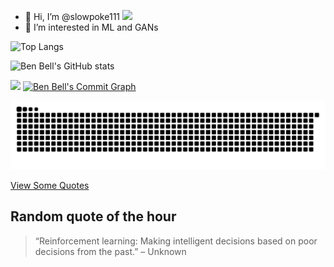 - 👋 Hi, I’m @slowpoke111 ![](https://komarev.com/ghpvc/?username=slowpoke111)
- 👀 I’m interested in ML and GANs


![Top Langs](https://github-readme-stats.vercel.app/api/top-langs/?username=slowpoke111&langs_count=12)

![Ben Bell's GitHub stats](https://github-readme-stats.vercel.app/api?username=slowpoke111&show=reviews,discussions_started,discussions_answered,prs_merged,prs_merged_percentage&show_icons=true&theme=dark)

[![ ](https://github-profile-trophy.vercel.app/?username=slowpoke111&theme=onedark)](https://github.com/ryo-ma/github-profile-trophy)
[![Ben Bell's Commit Graph](https://github-readme-activity-graph.vercel.app/graph?username=slowpoke111&theme=github-compact&hide_border=true&days=40)](https://github.com/ashutosh00710/github-readme-activity-graph)

<picture>
  <source media="(prefers-color-scheme: dark)" srcset="https://raw.githubusercontent.com/slowpoke111/slowpoke111/output/github-snake-dark.svg">
  <source media="(prefers-color-scheme: light)" srcset="https://raw.githubusercontent.com/slowpoke111/slowpoke111/output/github-snake.svg">
  <img alt="GitHub Contribution Snake" src="https://raw.githubusercontent.com/slowpoke111/slowpoke111/output/github-snake.svg">
</picture>


[View Some Quotes](https://slowpoke111.github.io/slowpoke111/)  
## Random quote of the hour
> “Reinforcement learning: Making intelligent decisions based on poor decisions from the past.” – Unknown

